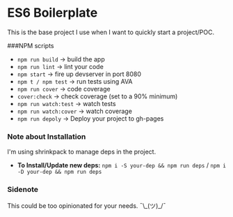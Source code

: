 # ES6 Boilerplate
This is the base project I use when I want to quickly start a project/POC.

###NPM scripts
- `npm run build` -> build the app
- `npm run lint` -> lint your code
- `npm start` -> fire up devserver in port 8080
- `npm t / npm test` -> run tests using AVA
- `npm run cover` -> code coverage
- `cover:check` -> check coverage (set to a 90% minimum)
- `npm run watch:test` -> watch tests
- `npm run watch:cover` -> watch coverage
- `npm run depoly` -> Deploy your project to gh-pages

### Note about Installation
I'm using shrinkpack to manage deps in the project.
- **To Install/Update new deps:**
`npm i -S your-dep && npm run deps` / `npm i -D your-dep && npm run deps`


### Sidenote
This could be too opinionated for your needs. ¯\\\_(ツ)_/¯
